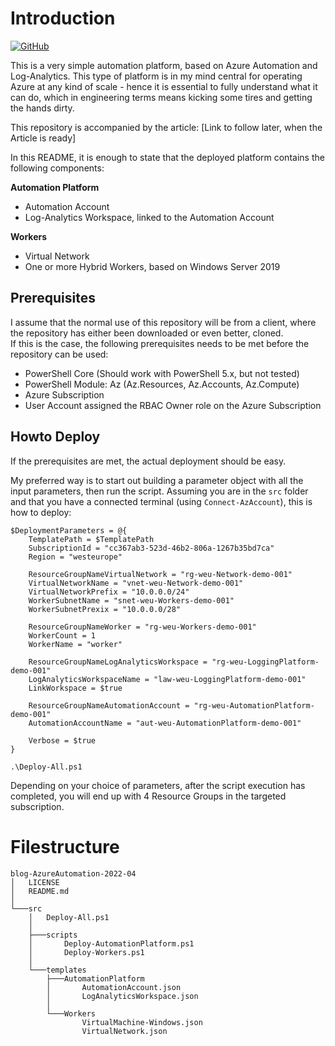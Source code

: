 # Introduction
[![GitHub](https://img.shields.io/github/license/AabyeHald/blog-AzureAutomation-2022-04?style=plastic)](https://github.com/AabyeHald/blog-AzureAutomation-2022-04/blob/0e8b39f8632fd91a2badc84e1d2b1e42078fb138/LICENSE)

This is a very simple automation platform, based on Azure Automation and Log-Analytics. This type of platform is in my mind central for operating Azure at any kind of scale - hence it is essential to fully understand what it can do, which in engineering terms means kicking some tires and getting the hands dirty.

This repository is accompanied by the article: [Link to follow later, when the Article is ready]

In this README, it is enough to state that the deployed platform contains the following components:

**Automation Platform**
- Automation Account
- Log-Analytics Workspace, linked to the Automation Account

**Workers**
- Virtual Network
- One or more Hybrid Workers, based on Windows Server 2019

## Prerequisites
I assume that the normal use of this repository will be from a client, where the repository has either been downloaded or even better, cloned.<br>
If this is the case, the following prerequisites needs to be met before the repository can be used:

- PowerShell Core (Should work with PowerShell 5.x, but not tested)
- PowerShell Module: Az (Az.Resources, Az.Accounts, Az.Compute)
- Azure Subscription
- User Account assigned the RBAC Owner role on the Azure Subscription

## Howto Deploy
If the prerequisites are met, the actual deployment should be easy.

My preferred way is to start out building a parameter object with all the input parameters, then run the script.
Assuming you are in the ```src``` folder and that you have a connected terminal (using ```Connect-AzAccount```), this is how to deploy:

```
$DeploymentParameters = @{
    TemplatePath = $TemplatePath
    SubscriptionId = "cc367ab3-523d-46b2-806a-1267b35bd7ca"
    Region = "westeurope"

    ResourceGroupNameVirtualNetwork = "rg-weu-Network-demo-001"
    VirtualNetworkName = "vnet-weu-Network-demo-001"
    VirtualNetworkPrefix = "10.0.0.0/24"
    WorkerSubnetName = "snet-weu-Workers-demo-001"
    WorkerSubnetPrexix = "10.0.0.0/28"

    ResourceGroupNameWorker = "rg-weu-Workers-demo-001"
    WorkerCount = 1
    WorkerName = "worker"

    ResourceGroupNameLogAnalyticsWorkspace = "rg-weu-LoggingPlatform-demo-001"
    LogAnalyticsWorkspaceName = "law-weu-LoggingPlatform-demo-001"
    LinkWorkspace = $true

    ResourceGroupNameAutomationAccount = "rg-weu-AutomationPlatform-demo-001"
    AutomationAccountName = "aut-weu-AutomationPlatform-demo-001"

    Verbose = $true
}

.\Deploy-All.ps1
```

Depending on your choice of parameters, after the script execution has completed, you will end up with 4 Resource Groups in the targeted subscription.

# Filestructure
```
blog-AzureAutomation-2022-04
│   LICENSE
│   README.md
│
└───src
    │   Deploy-All.ps1
    │
    ├───scripts
    │       Deploy-AutomationPlatform.ps1
    │       Deploy-Workers.ps1
    │
    └───templates
        ├───AutomationPlatform
        │       AutomationAccount.json
        │       LogAnalyticsWorkspace.json
        │
        └───Workers
                VirtualMachine-Windows.json
                VirtualNetwork.json
```
